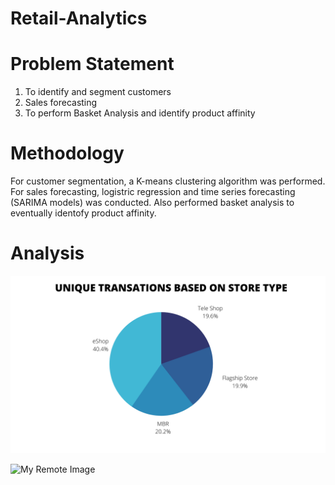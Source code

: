 # Retail-Analytics

# Problem Statement

1. To identify and segment customers
2. Sales forecasting
3. To perform Basket Analysis and identify product affinity

# Methodology
For customer segmentation, a K-means clustering algorithm was performed.
For sales forecasting, logistric regression and time series forecasting (SARIMA models) was conducted.
Also performed basket analysis to eventually identofy product affinity.

# Analysis
![alt text](https://github.com/snehaashrihari/Retail-Analytics/blob/main/img.png)


![My Remote Image](https://www.textmaster.com/blog/wp-content/uploads/2019/10/5-tendances-retail-2020-2.jpg)
